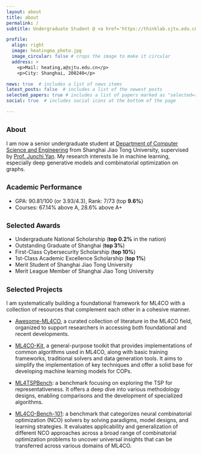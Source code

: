```yaml
---
layout: about
title: about
permalink: /
subtitle: Undergraduate Student @ <a href='https://thinklab.sjtu.edu.cn'>ReThinkLab</a>, <a href='https://en.sjtu.edu.cn'>SJTU</a>.

profile:
  align: right
  image: heatingma_photo.jpg
  image_circular: false # crops the image to make it circular
  address: >
    <p>Mail: heating,a@sjtu.edu.cn</p>
    <p>City: Shanghai, 200240</p>

news: true  # includes a list of news items
latest_posts: false  # includes a list of the newest posts
selected_papers: true # includes a list of papers marked as "selected={true}"
social: true  # includes social icons at the bottom of the page

---
```


<small>About</small>
---

I am now a senior undergraduate student at [Department of Computer Science and Engineering](https://www.cs.sjtu.edu.cn) from Shanghai Jiao Tong University, supervised by [Prof. Junchi Yan](http://thinklab.sjtu.edu.cn/).
My research interests lie in machine learning, especially deep generative models and combinatorial optimization on graphs.

<small>Academic Performance</small>
---

- GPA: 90.81/100 (or 3.93/4.3), Rank: 7/73 (top **9.6%**)
- Courses: 67.14% above A, 28.6% above A+

<small>Selected Awards</small>
---
- Undergraduate National Scholarship (**top 0.2%** in the nation)
- Outstanding Graduate of Shanghai (**top 3%**)
- First-Class Cybersecurity Scholarship (**top 10%**)
- 1st-Class Academic Excellence Scholarship (**top 1%**)
- Merit Student of Shanghai Jiao Tong University
- Merit League Member of Shanghai Jiao Tong University

<small>Selected Projects</small>
---

I am systematically building a foundational framework for ML4CO with a collection of resources that complement each other in a cohesive manner.

- [Awesome-ML4CO](https://github.com/Thinklab-SJTU/awesome-ml4co), a curated collection of literature in the ML4CO field, organized to support researchers in accessing both foundational and recent developments.

- [ML4CO-Kit](https://github.com/Thinklab-SJTU/ML4CO-Kit), a general-purpose toolkit that provides implementations of common algorithms used in ML4CO, along with basic training frameworks, traditional solvers and data generation tools. It aims to simplify the implementation of key techniques and offer a solid base for developing machine learning models for COPs.

- [ML4TSPBench](https://github.com/Thinklab-SJTU/ML4TSPBench): a benchmark focusing on exploring the TSP for representativeness. It offers a deep dive into various methodology designs, enabling comparisons and the development of specialized algorithms.

- [ML4CO-Bench-101](https://github.com/Thinklab-SJTU/ML4CO-Bench-101): a benchmark that categorizes neural combinatorial optimization (NCO) solvers by solving paradigms, model designs, and learning strategies. It evaluates applicability and generalization of different NCO approaches across a broad range of combinatorial optimization problems to uncover universal insights that can be transferred across various domains of ML4CO.